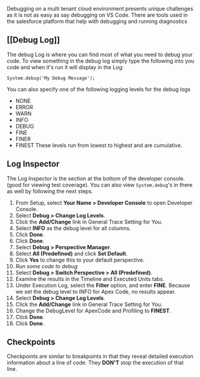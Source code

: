Debugging on a multi tenant cloud environment presents unique challenges as it is not as easy as say debugging on VS Code. There are tools used in the salesforce platform that help with debugging and running diagnostics

## [[Debug Log]]
The debug Log is where you can find most of what you need to debug your code. 
To view something in the debug log simply type the following into you code and when it's run it will display in the Log:
``` apex
System.debug('My Debug Message');
```
You can also specify one of the following logging levels for the debug logs
- NONE
- ERROR
- WARN
- INFO
- DEBUG
- FINE
- FINER
- FINEST
These levels run from lowest to highest and are cumulative. 

## Log Inspector
The Log Inspector is the section at the bottom of the developer console. (good for viewing test coverage). You can also view `System.debug`'s in there as well by following the next steps. 
1. From Setup, select **Your Name > Developer Console** to open Developer Console.
2. Select **Debug > Change Log Levels**.
3. Click the **Add/Change** link in General Trace Setting for You.
4. Select **INFO** as the debug level for all columns.
5. Click **Done**.
6. Click **Done**.
7. Select **Debug > Perspective Manager**.
8. Select **All (Predefined)** and click **Set Default**.
9. Click **Yes** to change this to your default perspective.
10. *Run some code to debug*
14. Select **Debug > Switch Perspective > All (Predefined)**.
15. Examine the results in the Timeline and Executed Units tabs.
16. Under Execution Log, select the **Filter** option, and enter **FINE**. Because we set the debug level to INFO for Apex Code, no results appear.
17. Select **Debug > Change Log Levels**.
18. Click the **Add/Change** link in General Trace Setting for You.
19. Change the DebugLevel for ApexCode and Profiling to **FINEST**.
20. Click **Done**.
21. Click **Done**.

## Checkpoints
Checkpoints are similar to breakpoints in that they reveal detailed execution information about a line of code. They **DON'T** stop the execution of that line. 

